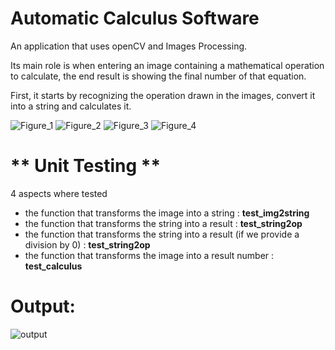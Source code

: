 # Automatic Calculus Software

An application that uses openCV and Images Processing. 

Its main role is when entering an image containing a mathematical operation to calculate, the end result is showing the final number of that equation.

First, it starts by recognizing the operation drawn in the images, convert it into a string and calculates it.


![Figure_1](https://user-images.githubusercontent.com/62222721/166967495-80bd4c9f-de73-4e22-983d-d803afbc5d1b.png)
![Figure_2](https://user-images.githubusercontent.com/62222721/166967502-edcc75b3-66f5-4c94-a7a1-b592f5797ae0.png)
![Figure_3](https://user-images.githubusercontent.com/62222721/166967503-d3d1cc67-85d0-4ecc-80cd-91d64342b20f.png)
![Figure_4](https://user-images.githubusercontent.com/62222721/166967505-e670af19-f570-4341-aea8-651c441c824d.png)


# ** Unit Testing **
4 aspects where tested
-  the function that transforms the image into a string : **test_img2string**
-  the function that transforms the string into a result : **test_string2op**
-  the function that transforms the string into a result (if we provide a division by 0) : **test_string2op**
-  the function that transforms the image into a result number : **test_calculus**

# Output:

![output](https://user-images.githubusercontent.com/62222721/166967461-36e7941e-5280-4ad4-9e0b-c9223f529ea9.png)

